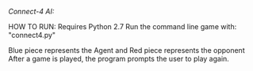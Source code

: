 *Connect-4 AI:*


HOW TO RUN:
Requires Python 2.7
Run the command line game with: "connect4.py"

Blue piece represents the Agent and Red piece represents the opponent
After a game is played, the program prompts the user to play again.
